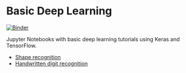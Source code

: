 # Basic Deep Learning

[![Binder](https://mybinder.org/badge.svg)](https://mybinder.org/v2/gh/maxprogram/basic_dl/master)

Jupyter Notebooks with basic deep learning tutorials using Keras and TensorFlow.

* [Shape recognition](Shapes.ipynb)
* [Handwritten digit recognition](Numbers.ipynb)

